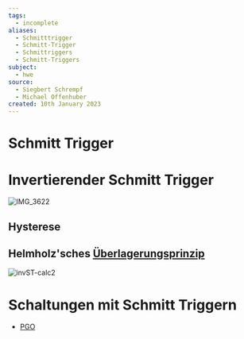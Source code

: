 ```yaml
---
tags:
  - incomplete
aliases:
  - Schmitttrigger
  - Schmitt-Trigger
  - Schmittriggers
  - Schmitt-Triggers
subject:
  - hwe
source:
  - Siegbert Schrempf
  - Michael Offenhuber
created: 10th January 2023
---
```


# Schmitt Trigger

# Invertierender Schmitt Trigger

![IMG_3622](assets/IMG_3622.jpeg)

## Hysterese

## Helmholz'sches [Überlagerungsprinzip](../Elektrotechnik/Superpositionsprinzip.md)

![invST-calc2](assets/invST-calc2.png)

# Schaltungen mit Schmitt Triggern

- [PGO](Oszillatoren/Pierce-Gate%20Oszillator.md)